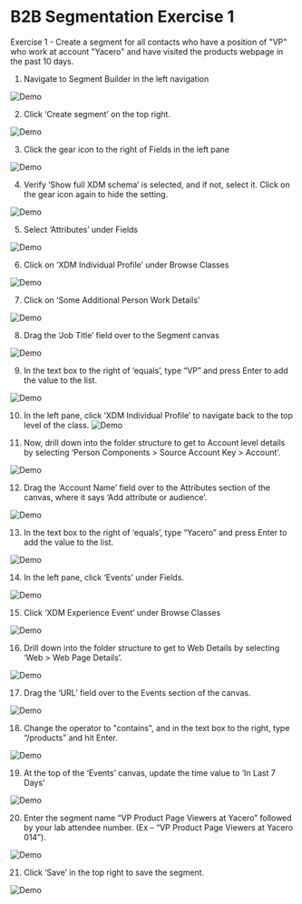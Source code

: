 **B2B Segmentation Exercise 1**
==========
Exercise 1 - Create a segment for all contacts who have a position of "VP" who work at account "Yacero" and have visited the products webpage in the past 10 days.

1)	Navigate to Segment Builder in the left navigation

![Demo](./images/ClickSegments.png)

2)	Click ‘Create segment’ on the top right.

![Demo](./images/CreateSegmentButton.png)
 
3)	Click the gear icon to the right of Fields in the left pane

![Demo](./images/ClickGear.png)
 
4)	Verify ‘Show full XDM schema’ is selected, and if not, select it. Click on the gear icon again to hide the setting.

![Demo](./images/ShowFullXDM.png)
 
5)	Select ‘Attributes’ under Fields

![Demo](./images/ClickAttrib.png)
 
6)	 Click on ‘XDM Individual Profile’ under Browse Classes

![Demo](./images/ClickIndivProfile.png)
 
7)	Click on ‘Some Additional Person Work Details’ 

![Demo](./images/SomeAddWorkDetails.png)
 
8)	Drag the ‘Job Title’ field over to the Segment canvas

![Demo](./images/DragJobTitle.png)
 
9)	In the text box to the right of ‘equals’, type “VP” and press Enter to add the value to the list.

![Demo](./images/JobTitleVP.png)
 
10)	In the left pane, click ‘XDM Individual Profile’ to navigate back to the top level of the class.
![Demo](./images/ClicktoBacktoMainFolder.png)
 
11)	Now, drill down into the folder structure to get to Account level details by selecting ‘Person Components > Source Account Key > Account’. 

![Demo](./images/NavtoAcct.png)
 
12)	Drag the ‘Account Name’ field over to the Attributes section of the canvas, where it says ‘Add attribute or audience’.

![Demo](./images/AddAcctName.png)
 
13)	In the text box to the right of ‘equals’, type “Yacero” and press Enter to add the value to the list.

![Demo](./images/AddedAcctName.png)
 
14)	In the left pane, click ‘Events’ under Fields.

![Demo](./images/14_ClickEvent.png)
 
15)	Click ‘XDM Experience Event’ under Browse Classes

![Demo](./images/15_XDM_Event.png)
 
16)	Drill down into the folder structure to get to Web Details by selecting ‘Web > Web Page Details’.

![Demo](./images/16_WebPageDetails.png)
 
17)	Drag the ‘URL’ field over to the Events section of the canvas.

![Demo](./images/17_DragURL.png)
 
18)	Change the operator to "contains", and in the text box to the right, type “/products” and hit Enter.

![Demo](./images/18_addurlval.png)
 
19)	At the top of the ‘Events’ canvas, update the time value to ‘In Last 7 Days’

![Demo](./images/19_InLast7Days.png)
 
20)	Enter the segment name “VP Product Page Viewers at Yacero” followed by your lab attendee number. (Ex – “VP Product Page Viewers at Yacero 014”). 

![Demo](./images/20_Addname.png)
 
21)	Click ‘Save’ in the top right to save the segment.

![Demo](./images/21_save.png)
 
